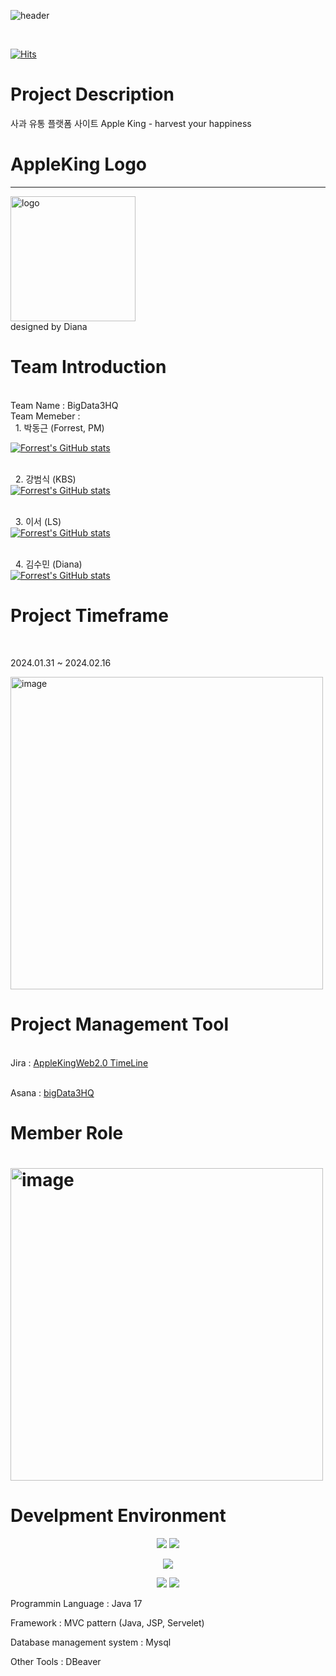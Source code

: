 ![header](https://capsule-render.vercel.app/api?animation=fadeIn&text=🍎Harvest%20Your%20Happiness🍎&fontColor=FEF1E6&fontSize=50)

<br>

[![Hits](https://hits.seeyoufarm.com/api/count/incr/badge.svg?url=https%3A%2F%2Fgithub.com%2FForrestDPark&count_bg=%2379C83D&title_bg=%23555555&icon=codeigniter.svg&icon_color=%23F70000&title=Hello+World&edge_flat=false)](https://hits.seeyoufarm.com)
<br>
# Project Description
사과 유통 플랫폼 사이트 Apple King - harvest your happiness
<h1>AppleKing Logo</h1>
<hr>
<img width ="200" alt ="logo" src="https://github.com/ForrestDPark/Project02_AppleStore_big3/assets/149550771/d98b02f4-22ed-4915-b5a0-fe22cdb95adf)">
<br>
designed by Diana 


<h1><strong>Team Introduction</strong></h1> 
<br>
 Team Name    :  BigData3HQ <br>
 Team Memeber :
   <br>&nbsp&nbsp1. 박동근  (Forrest, PM)<br>
   
   [![Forrest's GitHub stats](https://github-readme-stats.vercel.app/api?username=ForrestDPark&hide=stars,contribs&count_private=true&show_icons=true&theme=merko)](https://github.com/ForrestDPark/github-readme-stats)
   
   <br>&nbsp;&nbsp;2. 강범식  (KBS)<br>
         [![Forrest's GitHub stats](https://github-readme-stats.vercel.app/api?username=kangbeoms&hide=stars,contribs&count_private=true&show_icons=true&theme=merko)](https://github.com/kangbeoms/github-readme-stats)
         
   <br>&nbsp;&nbsp;3. 이서   (LS)<br>
      [![Forrest's GitHub stats](https://github-readme-stats.vercel.app/api?username=lslh1994&hide=stars,contribs&count_private=true&show_icons=true&theme=merko)](https://github.com/lslh1994/github-readme-stats)
      
 <br>&nbsp;&nbsp;4. 김수민  (Diana)<br>
      [![Forrest's GitHub stats](https://github-readme-stats.vercel.app/api?username=dianakim0411&hide=stars,contribs&count_private=true&show_icons=true&theme=merko)](https://github.com/dianakim0411/github-readme-stats)

# Project Timeframe
<br>
 <p> 2024.01.31 ~ 2024.02.16</p>
  <img width="500" alt="image" src="https://github.com/ForrestDPark/Project02_AppleStore_big3/assets/149550771/a49307d3-6239-47cc-9ed2-7e3ea4298789">
<br>
 


<h1>Project Management Tool </h1>

<br> Jira : <a href ="https://pulpilisory.atlassian.net/jira/software/projects/MVC/boards/1/timeline?shared=&atlOrigin=eyJpIjoiZjZmYTM5MWI5Nzc4NGRlMzk3YzlmMjJhMDU1YmRkOTIiLCJwIjoiaiJ9"> AppleKingWeb2.0 TimeLine</a>

<br> Asana : <a href ="https://app.asana.com/0/1206550553332943/1206550553332943" target="_blank"> bigData3HQ </a>

 
<h1>Member Role<h1>
<img width="500" alt="image" src="https://github.com/ForrestDPark/Project02_AppleStore_big3/assets/149550771/de8775b7-45af-4c67-8a61-ac89dc6ebdec">


# Develpment Environment 


<p align='center'>
  <img src="https://img.shields.io/badge/-Java-344CB7?style=flat-plastic&logo=Java&logoColor=white"/>
  <img src="https://img.shields.io/badge/-MVC-green?style=flat-plastic&logo=Spring Boot&logoColor=white"/>

</p>
  <p align='center'>
  <img src="https://img.shields.io/badge/-Mysql-blue?style=flat-plastic&logo=MariaDB Foundation&logoColor=white"/>

</p>
 <p align='center'>
  <img src="https://img.shields.io/badge/-Slack-753188?style=flat-plastic&logo=Slack&logoColor=white"/>
  <img src="https://img.shields.io/badge/-Github-2C272E?style=flat-plastic&logo=GitHub&logoColor=white"/>
</p>

Programmin Language : Java 17

Framework : MVC pattern (Java, JSP, Servelet) 

Database management system : Mysql

Other Tools : DBeaver
